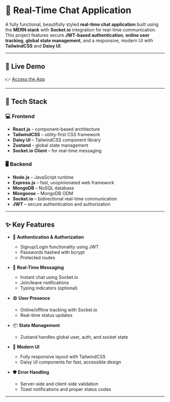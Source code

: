 # 💬 Real-Time Chat Application

A fully functional, beautifully styled **real-time chat application** built using the **MERN stack** with **Socket.io** integration for real-time communication. This project features secure **JWT-based authentication**, **online user tracking**, **global state management**, and a responsive, modern UI with **TailwindCSS** and **Daisy UI**.

---

## 🔗 Live Demo

👉 [Access the App](https://chat-app-wiyf.onrender.com)

---

## 🧰 Tech Stack

### 💻 Frontend
- **React.js** – component-based architecture
- **TailwindCSS** – utility-first CSS framework
- **Daisy UI** – TailwindCSS component library
- **Zustand** – global state management
- **Socket.io Client** – for real-time messaging

### 🖥️ Backend
- **Node.js** – JavaScript runtime
- **Express.js** – fast, unopinionated web framework
- **MongoDB** – NoSQL database
- **Mongoose** – MongoDB ODM
- **Socket.io** – bidirectional real-time communication
- **JWT** – secure authentication and authorization

---

## ✨ Key Features

- 🔐 **Authentication & Authorization**
  - Signup/Login functionality using JWT
  - Passwords hashed with bcrypt
  - Protected routes

- 👥 **Real-Time Messaging**
  - Instant chat using Socket.io
  - Join/leave notifications
  - Typing indicators (optional)

- 🟢 **User Presence**
  - Online/offline tracking with Socket.io
  - Real-time status updates

- 📦 **State Management**
  - Zustand handles global user, auth, and socket state

- 🎨 **Modern UI**
  - Fully responsive layout with TailwindCSS
  - Daisy UI components for fast, accessible design

- 🛡️ **Error Handling**
  - Server-side and client-side validation
  - Toast notifications and proper status codes

---

